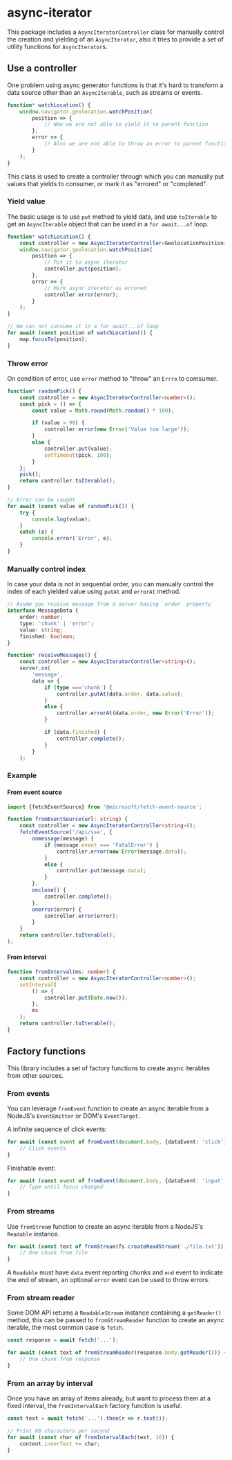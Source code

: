 # async-iterator

This package includes a `AsyncIteratorController` class for manually control the creation and yielding of an `AsyncIterator`, also it tries to provide a set of utility functions for `AsyncIterator`s.

## Use a controller

One problem using async generator functions is that it's hard to transform a data source other than an `AsyncIterable`, such as streams or events.

```ts
function* watchLocation() {
    window.navigator.geolocation.watchPosition(
        position => {
            // Now we are not able to yield it to parent function
        },
        error => {
            // Also we are not able to throw an error to parent function
        }
    );
}
```

This class is used to create a controller through which you can manually put values that yields to consumer, or mark it as "errored" or "completed".

### Yield value

The basic usage is to use `put` method to yield data, and use `toIterable` to get an `AsyncIterable` object that can be used in a `for await...of` loop.

```ts
function* watchLocation() {
    const controller = new AsyncIteratorController<GeolocationPosition>();
    window.navigator.geolocation.watchPosition(
        position => {
            // Put it to async iterator
            controller.put(position);
        },
        error => {
            // Mark async iterator as errored
            controller.error(error);
        }
    );
}

// We can not consume it in a for await...of loop
for await (const position of watchLocation()) {
    map.focusTo(position);
}
```

### Throw error

On condition of error, use `error` method to "throw" an `Errro` to comsumer.

```ts
function* randomPick() {
    const controller = new AsyncIteratorController<number>();
    const pick = () => {
        const value = Math.round(Math.random() * 100);

        if (value > 98) {
            controller.error(new Error('Value too large'));
        }
        else {
            controller.put(value);
            setTimeout(pick, 100);
        }
    };
    pick();
    return controller.toIterable();
}

// Error can be caught
for await (const value of randomPick()) {
    try {
        console.log(value);
    }
    catch (e) {
        console.error('Error', e);
    }
}
```

### Manually control index

In case your data is not in sequential order, you can manually control the index of each yielded value using `putAt` and `errorAt` method.

```ts
// Asume you receive message from a server having `order` property
interface MessageData {
    order: number;
    type: 'chunk' | 'error';
    value: string;
    finished: boolean;
}

function* receiveMessages() {
    const controller = new AsyncIteratorController<string>();
    server.on(
        'message',
        data => {
            if (type ==='chunk') {
                controller.putAt(data.order, data.value);
            }
            else {
                controller.errorAt(data.order, new Error('Error'));
            }

            if (data.finished) {
                controller.complete();
            }
        }
    );
```

### Example

#### From event source

```ts
import {fetchEventSource} from '@microsoft/fetch-event-source';

function fromEventSource(url: string) {
    const controller = new AsyncIteratorController<string>();
    fetchEventSource('/api/sse', {
        onmessage(message) {
            if (message.event === 'FatalError') {
                controller.error(new Error(message.data));
            }
            else {
                controller.put(message.data);
            }
        },
        onclose() {
            controller.complete();
        },
        onerror(error) {
            controller.error(error);
        }
    }
    return controller.toIterable();
);
```

#### From interval

```ts
function fromInterval(ms: number) {
    const controller = new AsyncIteratorController<number>();
    setInterval(
        () => {
            controller.put(Date.now());
        },
        ms
    );
    return controller.toIterable();
}
```

## Factory functions

This library includes a set of factory functions to create async iterables from other sources.

### From events

You can leverage `fromEvent` function to create an async iterable from a NodeJS's `EventEmitter` or DOM's `EventTarget`.

A infinite sequence of click events:

```ts
for await (const event of fromEvent(document.body, {dataEvent: 'click'})) {
    // Click events
}
```

Finishable event:

```ts
for await (const event of fromEvent(document.body, {dataEvent: 'input', finishEvent: 'change'})) {
    // Type until focus changed
}
```

### From streams

Use `fromStream` function to create an async iterable from a NodeJS's `Readable` instance.

```ts
for await (const text of fromStream(fs.createReadStream('./file.txt'))) {
    // One chunk from file
}
```

A `Readable` must have `data` event reporting chunks and `end` event to indicate the end of stream, an optional `error` event can be used to throw errors.

### From stream reader

Some DOM API returns a `ReadableStream` instance containing a `getReader()` method, this can be passed to `fromStreamReader` function to create an async iterable, the most common case is `fetch`.

```ts
const response = await fetch('...');

for await (const text of fromStreamReader(response.body.getReader())) {
    // One chunk from response
}
```

### From an array by interval

Once you have an array of items already, but want to process them at a fixed interval, the `fromIntervalEach` factory function is useful.

```ts
const text = await fetch('...').then(r => r.text());

// Print 60 characters per second
for await (const char of fromIntervalEach(text, 16)) {
    content.innerText += char;
}
```
